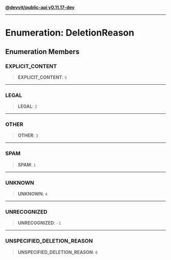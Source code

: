 [**@devvit/public-api v0.11.17-dev**](../README.md)

---

# Enumeration: DeletionReason

## Enumeration Members

<a id="explicit_content"></a>

### EXPLICIT_CONTENT

> **EXPLICIT_CONTENT**: `5`

---

<a id="legal"></a>

### LEGAL

> **LEGAL**: `2`

---

<a id="other"></a>

### OTHER

> **OTHER**: `3`

---

<a id="spam"></a>

### SPAM

> **SPAM**: `1`

---

<a id="unknown"></a>

### UNKNOWN

> **UNKNOWN**: `4`

---

<a id="unrecognized"></a>

### UNRECOGNIZED

> **UNRECOGNIZED**: `-1`

---

<a id="unspecified_deletion_reason"></a>

### UNSPECIFIED_DELETION_REASON

> **UNSPECIFIED_DELETION_REASON**: `0`
